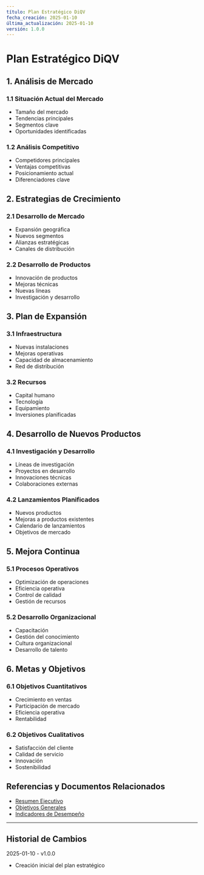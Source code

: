 ```yaml
---
título: Plan Estratégico DiQV
fecha_creación: 2025-01-10
última_actualización: 2025-01-10
versión: 1.0.0
---
```


# Plan Estratégico DiQV

## 1. Análisis de Mercado

### 1.1 Situación Actual del Mercado
- Tamaño del mercado
- Tendencias principales
- Segmentos clave
- Oportunidades identificadas

### 1.2 Análisis Competitivo
- Competidores principales
- Ventajas competitivas
- Posicionamiento actual
- Diferenciadores clave

## 2. Estrategias de Crecimiento

### 2.1 Desarrollo de Mercado
- Expansión geográfica
- Nuevos segmentos
- Alianzas estratégicas
- Canales de distribución

### 2.2 Desarrollo de Productos
- Innovación de productos
- Mejoras técnicas
- Nuevas líneas
- Investigación y desarrollo

## 3. Plan de Expansión

### 3.1 Infraestructura
- Nuevas instalaciones
- Mejoras operativas
- Capacidad de almacenamiento
- Red de distribución

### 3.2 Recursos
- Capital humano
- Tecnología
- Equipamiento
- Inversiones planificadas

## 4. Desarrollo de Nuevos Productos

### 4.1 Investigación y Desarrollo
- Líneas de investigación
- Proyectos en desarrollo
- Innovaciones técnicas
- Colaboraciones externas

### 4.2 Lanzamientos Planificados
- Nuevos productos
- Mejoras a productos existentes
- Calendario de lanzamientos
- Objetivos de mercado

## 5. Mejora Continua

### 5.1 Procesos Operativos
- Optimización de operaciones
- Eficiencia operativa
- Control de calidad
- Gestión de recursos

### 5.2 Desarrollo Organizacional
- Capacitación
- Gestión del conocimiento
- Cultura organizacional
- Desarrollo de talento

## 6. Metas y Objetivos

### 6.1 Objetivos Cuantitativos
- Crecimiento en ventas
- Participación de mercado
- Eficiencia operativa
- Rentabilidad

### 6.2 Objetivos Cualitativos
- Satisfacción del cliente
- Calidad de servicio
- Innovación
- Sostenibilidad

## Referencias y Documentos Relacionados
- [Resumen Ejecutivo](../00_resumen_ejecutivo.md)
- [Objetivos Generales](01_objetivos_generales.md)
- [Indicadores de Desempeño](03_indicadores_desempeno.md)

---
## Historial de Cambios
2025-01-10 - v1.0.0
- Creación inicial del plan estratégico